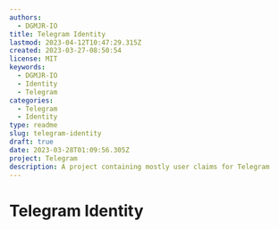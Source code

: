 ```yaml
---
authors:
  - DGMJR-IO
title: Telegram Identity
lastmod: 2023-04-12T10:47:29.315Z
created: 2023-03-27-08:50:54
license: MIT
keywords:
  - DGMJR-IO
  - Identity
  - Telegram
categories:
  - Telegram
  - Identity
type: readme
slug: telegram-identity
draft: true
date: 2023-03-28T01:09:56.305Z
project: Telegram
description: A project containing mostly user claims for Telegram
---
```


# Telegram Identity

